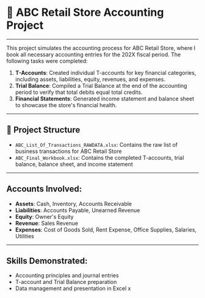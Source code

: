 # 🧮 ABC Retail Store Accounting Project

---
This project simulates the accounting process for ABC Retail Store, where I book all necessary accounting entries for the 202X fiscal period. The following tasks were completed:

1. **T-Accounts**: Created individual T-accounts for key financial categories, including assets, liabilities, equity, revenues, and expenses.
2. **Trial Balance**: Compiled a Trial Balance at the end of the accounting period to verify that total debits equal total credits.
3. **Financial Statements**: Generated income statement and balance sheet to showcase the store's financial health.

---

## 📁 Project Structure

- `ABC_List_Of_Transactions_RAWDATA.xlsx`: Contains the raw list of business transactions for ABC Retail Store
- `ABC_Final_Workbook.xlsx`: Contains the completed T-accounts, trial balance, balance sheet, and income statement 

---

## Accounts Involved:
- **Assets**: Cash, Inventory, Accounts Receivable
- **Liabilities**: Accounts Payable, Unearned Revenue
- **Equity**: Owner's Equity
- **Revenue**: Sales Revenue
- **Expenses**: Cost of Goods Sold, Rent Expense, Office Supplies, Salaries, Utilities

---

## Skills Demonstrated:
- Accounting principles and journal entries
- T-account and Trial Balance preparation
- Data management and presentation in Excel
x
